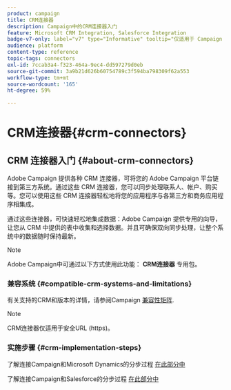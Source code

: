 ```yaml
---
product: campaign
title: CRM连接器
description: Campaign中的CRM连接器入门
feature: Microsoft CRM Integration, Salesforce Integration
badge-v7-only: label="v7" type="Informative" tooltip="仅适用于 Campaign Classic v7"
audience: platform
content-type: reference
topic-tags: connectors
exl-id: 7ccab3a4-f323-464a-9ec4-dd597279d0eb
source-git-commit: 3a9b21d626b60754789c3f594ba798309f62a553
workflow-type: tm+mt
source-wordcount: '165'
ht-degree: 59%

---
```


# CRM连接器{#crm-connectors}



## CRM 连接器入门 {#about-crm-connectors}

Adobe Campaign 提供各种 CRM 连接器，可将您的 Adobe Campaign 平台链接到第三方系统。通过这些 CRM 连接器，您可以同步处理联系人、帐户、购买等。您可以使用这些 CRM 连接器轻松地将您的应用程序与各第三方和商务应用程序相集成。

通过这些连接器，可快速轻松地集成数据：Adobe Campaign 提供专用的向导，让您从 CRM 中提供的表中收集和选择数据。并且可确保双向同步处理，让整个系统中的数据随时保持最新。

>[!NOTE]
>
>Adobe Campaign中可通过以下方式使用此功能： **CRM连接器** 专用包。


### 兼容系统 {#compatible-crm-systems-and-limitations}

有关支持的CRM和版本的详情，请参阅Campaign [兼容性矩阵](../../rn/using/compatibility-matrix.md).

>[!NOTE]
>
>CRM连接器仅适用于安全URL (https)。

### 实施步骤 {#crm-implementation-steps}

了解连接Campaign和Microsoft Dynamics的分步过程 [在此部分中](../../platform/using/crm-ms-dynamics.md)


了解连接Campaign和Salesforce的分步过程 [在此部分中](../../platform/using/crm-sfdc.md)
